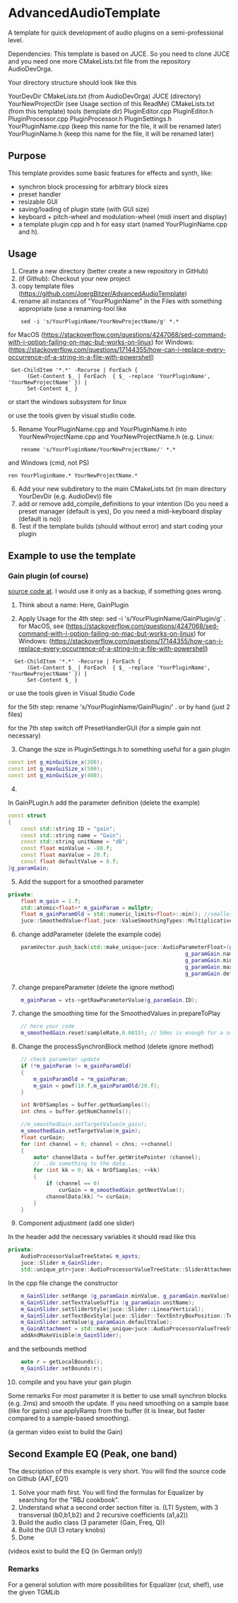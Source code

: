 # AdvancedAudioTemplate
A template for quick development of audio plugins on a semi-professional level.

Dependencies:
This template is based on JUCE. So you need to clone JUCE and you need one more CMakeLists.txt file from the repository AudioDevOrga.

Your directory structure should look like this

YourDevDir
    CMakeLists.txt (from AudioDevOrga)
    JUCE (directory)
    YourNewProjectDir (see Usage section of this ReadMe)
        CMakeLists.txt (from this template)
        tools (template dir)
        PluginEditor.cpp
        PluginEditor.h
        PluginProcessor.cpp
        PluginProcessor.h
        PluginSettings.h
        YourPluginName.cpp (keep this name for the file, it will be renamed later)
        YourPluginName.h (keep this name for the file, it will be renamed later)

## Purpose
This template provides some basic features for effects and synth, like:
* synchron block processing for arbitrary block sizes 
* preset handler 
* resizable GUI 
* saving/loading of plugin state (with GUI size) 
* keyboard  + pitch-wheel and modulation-wheel (midi insert and display)  
* a template plugin cpp and h for easy start (named YourPluginName.cpp and h). 

## Usage

1. Create a new directory (better create a new repository in GitHub)
2. (if Github): Checkout your new project
3. copy template files (https://github.com/JoergBitzer/AdvancedAudioTemplate)
4. rename all instances of "YourPluginName" in the Files with something appropriate 
    (use a renaming-tool like   
```console    
    sed -i 's/YourPluginName/YourNewProjectName/g' *.*
```    
for MacOS (https://stackoverflow.com/questions/4247068/sed-command-with-i-option-failing-on-mac-but-works-on-linux)
for Windows: (https://stackoverflow.com/questions/17144355/how-can-i-replace-every-occurrence-of-a-string-in-a-file-with-powershell)  

```console    
 Get-ChildItem '*.*' -Recurse | ForEach {
      (Get-Content $_ | ForEach  { $_ -replace 'YourPluginName', 'YourNewProjectName' }) |
      Set-Content $_ }
```    
or start the windows subsystem for linux

or use the tools given by visual studio code.

5. Rename YourPluginName.cpp and YourPluginName.h into YourNewProjectName.cpp and YourNewProjectName.h (e.g. Linux: 
```console    
    rename 's/YourPluginName/YourNewProjectName/' *.*     
```    
and Windows (cmd, not PS)
```console    
ren YourPluginName.* YourNewProjectName.*
```    

6. Add your new subdiretory to the main CMakeLists.txt (in main directory YourDevDir (e.g. AudioDev)) file
7. add or remove add_compile_definitions to your intention (Do you need a preset manager (default is yes), 
                                                            Do you need a midi-keyboard display (default is no)) 
8. Test if the template builds (should without error) and start coding your plugin


## Example to use the template

### Gain plugin (of course) 
[source code at](https://github.com/JoergBitzer/AAT_GainExample). I would use it only as a backup, if something goes wrong.

1. Think about a name: Here, GainPlugin

2. Apply Usage
for the 4th step: sed -i 's/YourPluginName/GainPlugin/g' *.*
for MacOS, see (https://stackoverflow.com/questions/4247068/sed-command-with-i-option-failing-on-mac-but-works-on-linux)
for Windows: (https://stackoverflow.com/questions/17144355/how-can-i-replace-every-occurrence-of-a-string-in-a-file-with-powershell) 
```console    
  Get-ChildItem '*.*' -Recurse | ForEach {
      (Get-Content $_ | ForEach  { $_ -replace 'YourPluginName', 'YourNewProjectName' }) |
      Set-Content $_ }
```    
or use the tools given in Visual Studio Code

for the 5th step: rename 's/YourPluginName/GainPlugin/' *.* or by hand (just 2 files)

for the 7th step switch off PresetHandlerGUI (for a simple gain not necessary) 

3. Change the size in PluginSettings.h to something useful for a gain plugin 
```cpp
const int g_minGuiSize_x(200);
const int g_maxGuiSize_x(500);
const int g_minGuiSize_y(400);
```

4. 
In GainPLugin.h add the parameter definition (delete the example)
```cpp
const struct
{
	const std::string ID = "gain";
	const std::string name = "Gain";
	const std::string unitName = "dB";
	const float minValue = -80.f;
	const float maxValue = 20.f;
	const float defaultValue = 0.f;
}g_paramGain;

```
5. Add the support for a smoothed parameter
```cpp
private:
    float m_gain = 1.f;
    std::atomic<float>* m_gainParam = nullptr; 
    float m_gainParamOld = std::numeric_limits<float>::min(); //smallest possible number, will change in the first block
    juce::SmoothedValue<float,juce::ValueSmoothingTypes::Multiplicative> m_smoothedGain;

```

6. change addParameter (delete the example code)
```cpp
    paramVector.push_back(std::make_unique<juce::AudioParameterFloat>(g_paramGain.ID,            // parameterID
                                                        g_paramGain.name,            // parameter name
                                                        g_paramGain.minValue,              // minimum value
                                                        g_paramGain.maxValue,              // maximum value
                                                        g_paramGain.defaultValue));
```
7. change prepareParameter (delete the ignore method)
```cpp
    m_gainParam = vts->getRawParameterValue(g_paramGain.ID);
```


7. change the smoothing time for the SmoothedValues in prepareToPlay
```cpp
    // here your code
    m_smoothedGain.reset(sampleRate,0.0015); // 50ms is enough for a smooth gain, 
```

8. Change the processSynchronBlock method (delete ignore method)
```cpp
    // check parameter update
    if (*m_gainParam != m_gainParamOld)
    {
        m_gainParamOld = *m_gainParam;
        m_gain = powf(10.f,m_gainParamOld/20.f);
    }

    int NrOfSamples = buffer.getNumSamples();
    int chns = buffer.getNumChannels();

    //m_smoothedGain.setTargetValue(m_gain);
    m_smoothedGain.setTargetValue(m_gain);
    float curGain;
    for (int channel = 0; channel < chns; ++channel)
    {
        auto* channelData = buffer.getWritePointer (channel);
        // ..do something to the data...
        for (int kk = 0; kk < NrOfSamples; ++kk)
        {
            if (channel == 0)
                curGain = m_smoothedGain.getNextValue();
            channelData[kk] *= curGain;
        }
    }
```

9. Component adjustment (add one slider)

In the header add the necessary variables it should read like this
```cpp
private:
    AudioProcessorValueTreeState& m_apvts; 
    juce::Slider m_GainSlider;
    std::unique_ptr<juce::AudioProcessorValueTreeState::SliderAttachment> m_GainAttachment;
```

In the cpp file change the constructor
```cpp
    m_GainSlider.setRange (g_paramGain.minValue, g_paramGain.maxValue);         
    m_GainSlider.setTextValueSuffix (g_paramGain.unitName);    
    m_GainSlider.setSliderStyle(juce::Slider::LinearVertical);
    m_GainSlider.setTextBoxStyle(juce::Slider::TextEntryBoxPosition::TextBoxAbove, true, 60, 20);
    m_GainSlider.setValue(g_paramGain.defaultValue);
	m_GainAttachment = std::make_unique<juce::AudioProcessorValueTreeState::SliderAttachment>(apvts, g_paramGain.ID, m_GainSlider);
	addAndMakeVisible(m_GainSlider);
```
and the setbounds method
```cpp
	auto r = getLocalBounds();
	m_GainSlider.setBounds(r);
```

10. compile and you have your gain plugin

Some remarks
For most parameter it is better to use small synchron blocks (e.g. 2ms) and smooth the update. If you need smoothing on a sample base (like for gains) use applyRamp from the buffer (it is linear, but faster compared to a sample-based smoothing). 

(a german video exist to build the Gain)

## Second Example EQ (Peak, one band)

The description of this example is very short. You will find the source code on Github (AAT_EQ1)

1. Solve your math first. You will find the formulas for Equalizer by searching for the "RBJ cookbook".
2. Understand what a second order section filter is. (LTI System, with 3 transversal (b0,b1,b2) and 2 recursive coefficients (a1,a2))
3. Build the audio class (3 parameter (Gain, Freq, Q))
4. Build the GUI (3 rotary knobs)
5. Done

(videos exist to build the EQ (in German only))

### Remarks
For a general solution with more possibilities for Equalizer (cut, shelf), use the given TGMLib


